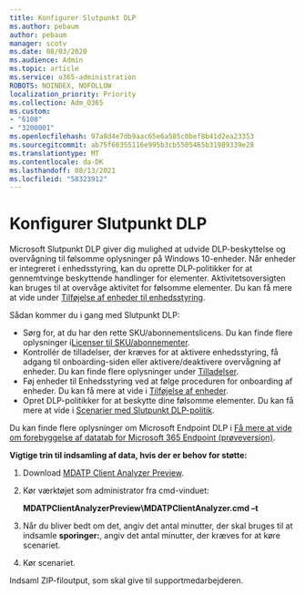 ```yaml
---
title: Konfigurer Slutpunkt DLP
ms.author: pebaum
author: pebaum
manager: scotv
ms.date: 08/03/2020
ms.audience: Admin
ms.topic: article
ms.service: o365-administration
ROBOTS: NOINDEX, NOFOLLOW
localization_priority: Priority
ms.collection: Adm_O365
ms.custom:
- "6108"
- "3200001"
ms.openlocfilehash: 97a8d4e7db9aac65e6a505c0bef8b41d2ea23353
ms.sourcegitcommit: ab75f66355116e995b3cb5505465b31989339e28
ms.translationtype: MT
ms.contentlocale: da-DK
ms.lasthandoff: 08/13/2021
ms.locfileid: "58323912"
---
```

# <a name="configure-endpoint-dlp"></a>Konfigurer Slutpunkt DLP

Microsoft Slutpunkt DLP giver dig mulighed at udvide DLP-beskyttelse og overvågning til følsomme oplysninger på Windows 10-enheder. Når enheder er integreret i enhedsstyring, kan du oprette DLP-politikker for at gennemtvinge beskyttende handlinger for elementer. Aktivitetsoversigten kan bruges til at overvåge aktivitet for følsomme elementer. Du kan få mere at vide under [Tilføjelse af enheder til enhedsstyring](https://docs.microsoft.com/microsoft-365/compliance/endpoint-dlp-getting-started#onboarding-devices-into-device-management).  

Sådan kommer du i gang med Slutpunkt DLP:

- Sørg for, at du har den rette SKU/abonnementslicens. Du kan finde flere oplysninger i[Licenser til SKU/abonnementer](https://docs.microsoft.com/microsoft-365/compliance/endpoint-dlp-getting-started#skusubscriptions-licensing).
- Kontrollér de tilladelser, der kræves for at aktivere enhedsstyring, få adgang til onboarding-siden eller aktivere/deaktivere overvågning af enheder. Du kan finde flere oplysninger under [Tilladelser](https://docs.microsoft.com/microsoft-365/compliance/endpoint-dlp-getting-started#permissions).
- Føj enheder til Enhedsstyring ved at følge proceduren for onboarding af enheder. Du kan få mere at vide i [Tilføjelse af enheder](https://docs.microsoft.com/microsoft-365/compliance/endpoint-dlp-getting-started#onboarding-devices). 
- Opret DLP-politikker for at beskytte dine følsomme elementer. Du kan få mere at vide i [Scenarier med Slutpunkt DLP-politik](https://docs.microsoft.com/microsoft-365/compliance/endpoint-dlp-using?view=o365-worldwide#endpoint-dlp-policy-scenarios).

Du kan finde flere oplysninger om Microsoft Endpoint DLP i [Få mere at vide om forebyggelse af datatab for Microsoft 365 Endpoint (prøveversion)](https://docs.microsoft.com/microsoft-365/compliance/endpoint-dlp-learn-about).

**Vigtige trin til indsamling af data, hvis der er behov for støtte:**

1. Download [MDATP Client Analyzer Preview](https://aka.ms/betamdatpanalyzer).
1. Kør værktøjet som administrator fra cmd-vinduet:

    **MDATPClientAnalyzerPreview\MDATPClientAnalyzer.cmd –t**

1. Når du bliver bedt om det, angiv det antal minutter, der skal bruges til at indsamle **sporinger:**, angiv det antal minutter, der kræves for at køre scenariet.
1. Kør scenariet.

Indsaml ZIP-filoutput, som skal give til supportmedarbejderen.
